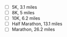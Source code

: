 - [ ] 5K, 3.1 miles
- [ ] 8K, 5 miles
- [ ] 10K, 6.2 miles
- [ ] Half Marathon, 13.1 miles
- [ ] Marathon, 26.2 miles